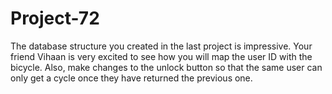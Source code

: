 # Project-72
The database structure you created in the last project is impressive. Your friend Vihaan is very excited to see how you will map the user ID with the bicycle. Also, make changes to the unlock button so that the same user can only get a cycle once they have returned the previous one.
